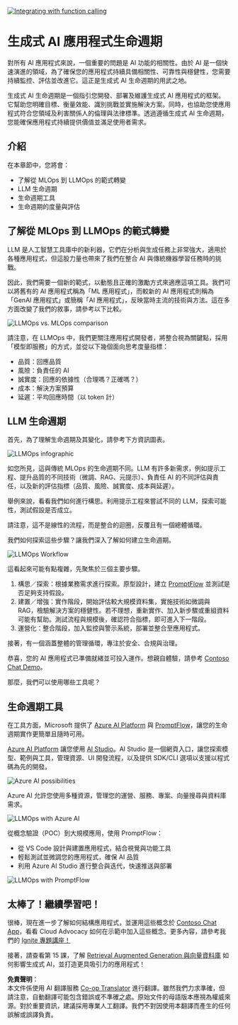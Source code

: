 <!--
CO_OP_TRANSLATOR_METADATA:
{
  "original_hash": "27a5347a5022d5ef0a72ab029b03526a",
  "translation_date": "2025-07-09T15:49:15+00:00",
  "source_file": "14-the-generative-ai-application-lifecycle/README.md",
  "language_code": "tw"
}
-->
[![Integrating with function calling](../../../translated_images/14-lesson-banner.066d74a31727ac121eeac06376a068a397d8e335281e63ce94130d11f516e46b.tw.png)](https://aka.ms/gen-ai-lesson14-gh?WT.mc_id=academic-105485-koreyst)

# 生成式 AI 應用程式生命週期

對所有 AI 應用程式來說，一個重要的問題是 AI 功能的相關性。由於 AI 是一個快速演進的領域，為了確保您的應用程式持續具備相關性、可靠性與穩健性，您需要持續監控、評估並改進它。這正是生成式 AI 生命週期的用武之地。

生成式 AI 生命週期是一個指引您開發、部署及維護生成式 AI 應用程式的框架。它幫助您明確目標、衡量效能、識別挑戰並實施解決方案。同時，也協助您使應用程式符合您領域及利害關係人的倫理與法律標準。透過遵循生成式 AI 生命週期，您能確保應用程式持續提供價值並滿足使用者需求。

## 介紹

在本章節中，您將會：

- 了解從 MLOps 到 LLMOps 的範式轉變
- LLM 生命週期
- 生命週期工具
- 生命週期的度量與評估

## 了解從 MLOps 到 LLMOps 的範式轉變

LLM 是人工智慧工具庫中的新利器，它們在分析與生成任務上非常強大，適用於各種應用程式，但這股力量也帶來了我們在整合 AI 與傳統機器學習任務時的挑戰。

因此，我們需要一個新的範式，以動態且正確的激勵方式來適應這項工具。我們可以將舊有的 AI 應用程式稱為「ML 應用程式」，而較新的 AI 應用程式則稱為「GenAI 應用程式」或簡稱「AI 應用程式」，反映當時主流的技術與方法。這在多方面改變了我們的敘事，請參考以下比較。

![LLMOps vs. MLOps comparison](../../../translated_images/01-llmops-shift.29bc933cb3bb0080a562e1655c0c719b71a72c3be6252d5c564b7f598987e602.tw.png)

請注意，在 LLMOps 中，我們更關注應用程式開發者，將整合視為關鍵點，採用「模型即服務」的方式，並從以下幾個面向思考度量指標：

- 品質：回應品質
- 風險：負責任的 AI
- 誠實度：回應的依據性（合理嗎？正確嗎？）
- 成本：解決方案預算
- 延遲：平均回應時間（以 token 計）

## LLM 生命週期

首先，為了理解生命週期及其變化，請參考下方資訊圖表。

![LLMOps infographic](../../../translated_images/02-llmops.70a942ead05a7645db740f68727d90160cb438ab71f0fb20548bc7fe5cad83ff.tw.png)

如您所見，這與傳統 MLOps 的生命週期不同。LLM 有許多新需求，例如提示工程、提升品質的不同技術（微調、RAG、元提示）、負責任 AI 的不同評估與責任，以及新的評估指標（品質、風險、誠實度、成本與延遲）。

舉例來說，看看我們如何進行構思。利用提示工程來嘗試不同的 LLM，探索可能性，測試假設是否成立。

請注意，這不是線性的流程，而是整合的迴圈，反覆且有一個總體循環。

我們如何探索這些步驟？讓我們深入了解如何建立生命週期。

![LLMOps Workflow](../../../translated_images/03-llm-stage-flows.3a1e1c401235a6cfa886ed6ba04aa52a096a545e1bc44fa54d7d5983a7201892.tw.png)

這看起來可能有點複雜，先聚焦於三個主要步驟。

1. 構思／探索：根據業務需求進行探索。原型設計，建立 [PromptFlow](https://microsoft.github.io/promptflow/index.html?WT.mc_id=academic-105485-koreyst) 並測試是否足夠支持假設。
2. 建置／增強：實作階段，開始評估較大規模資料集，實施技術如微調與 RAG，檢驗解決方案的穩健性。若不理想，重新實作、加入新步驟或重組資料可能有幫助。測試流程與規模後，確認符合指標，即可進入下一階段。
3. 運營化：整合階段，加入監控與警示系統，部署並整合至應用程式。

接著，有一個涵蓋整體的管理循環，專注於安全、合規與治理。

恭喜，您的 AI 應用程式已準備就緒並可投入運作。想親自體驗，請參考 [Contoso Chat Demo](https://nitya.github.io/contoso-chat/?WT.mc_id=academic-105485-koreys)。

那麼，我們可以使用哪些工具呢？

## 生命週期工具

在工具方面，Microsoft 提供了 [Azure AI Platform](https://azure.microsoft.com/solutions/ai/?WT.mc_id=academic-105485-koreys) 與 [PromptFlow](https://microsoft.github.io/promptflow/index.html?WT.mc_id=academic-105485-koreyst)，讓您的生命週期實作更簡單且隨時可用。

[Azure AI Platform](https://azure.microsoft.com/solutions/ai/?WT.mc_id=academic-105485-koreys) 讓您使用 [AI Studio](https://ai.azure.com/?WT.mc_id=academic-105485-koreys)。AI Studio 是一個網頁入口，讓您探索模型、範例與工具，管理資源、UI 開發流程，以及提供 SDK/CLI 選項以支援以程式碼為先的開發。

![Azure AI possibilities](../../../translated_images/04-azure-ai-platform.80203baf03a12fa8b166e194928f057074843d1955177baf0f5b53d50d7b6153.tw.png)

Azure AI 允許您使用多種資源，管理您的運營、服務、專案、向量搜尋與資料庫需求。

![LLMOps with Azure AI](../../../translated_images/05-llm-azure-ai-prompt.a5ce85cdbb494bdf95420668e3464aae70d8b22275a744254e941dd5e73ae0d2.tw.png)

從概念驗證（POC）到大規模應用，使用 PromptFlow：

- 從 VS Code 設計與建置應用程式，結合視覺與功能工具
- 輕鬆測試並微調您的應用程式，確保 AI 品質
- 利用 Azure AI Studio 進行整合與迭代，快速推送與部署

![LLMOps with PromptFlow](../../../translated_images/06-llm-promptflow.a183eba07a3a7fdf4aa74db92a318b8cbbf4a608671f6b166216358d3203d8d4.tw.png)

## 太棒了！繼續學習吧！

很棒，現在進一步了解如何結構應用程式，並運用這些概念於 [Contoso Chat App](https://nitya.github.io/contoso-chat/?WT.mc_id=academic-105485-koreyst)，看看 Cloud Advocacy 如何在示範中加入這些概念。更多內容，請參考我們的 [Ignite 專題講座！](https://www.youtube.com/watch?v=DdOylyrTOWg)

接著，請查看第 15 課，了解 [Retrieval Augmented Generation 與向量資料庫](../15-rag-and-vector-databases/README.md?WT.mc_id=academic-105485-koreyst) 如何影響生成式 AI，並打造更具吸引力的應用程式！

**免責聲明**：  
本文件係使用 AI 翻譯服務 [Co-op Translator](https://github.com/Azure/co-op-translator) 進行翻譯。雖然我們力求準確，但請注意，自動翻譯可能包含錯誤或不準確之處。原始文件的母語版本應視為權威來源。對於重要資訊，建議採用專業人工翻譯。我們不對因使用本翻譯而產生的任何誤解或誤譯負責。